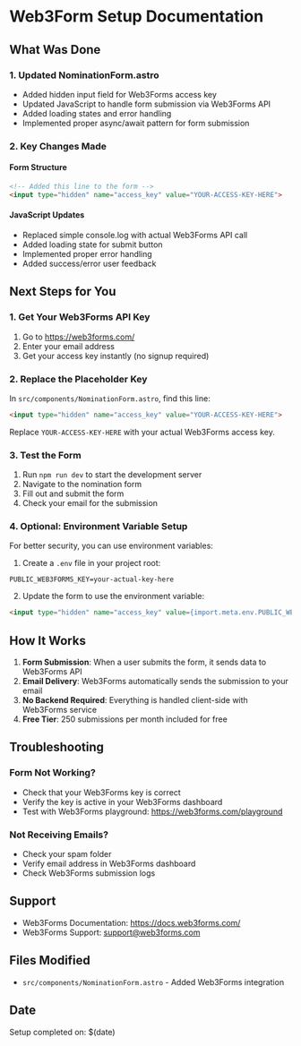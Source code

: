 # Web3Form Setup Documentation

## What Was Done

### 1. Updated NominationForm.astro
- Added hidden input field for Web3Forms access key
- Updated JavaScript to handle form submission via Web3Forms API
- Added loading states and error handling
- Implemented proper async/await pattern for form submission

### 2. Key Changes Made

#### Form Structure
```html
<!-- Added this line to the form -->
<input type="hidden" name="access_key" value="YOUR-ACCESS-KEY-HERE">
```

#### JavaScript Updates
- Replaced simple console.log with actual Web3Forms API call
- Added loading state for submit button
- Implemented proper error handling
- Added success/error user feedback

## Next Steps for You

### 1. Get Your Web3Forms API Key
1. Go to https://web3forms.com/
2. Enter your email address
3. Get your access key instantly (no signup required)

### 2. Replace the Placeholder Key
In `src/components/NominationForm.astro`, find this line:
```html
<input type="hidden" name="access_key" value="YOUR-ACCESS-KEY-HERE">
```

Replace `YOUR-ACCESS-KEY-HERE` with your actual Web3Forms access key.

### 3. Test the Form
1. Run `npm run dev` to start the development server
2. Navigate to the nomination form
3. Fill out and submit the form
4. Check your email for the submission

### 4. Optional: Environment Variable Setup
For better security, you can use environment variables:

1. Create a `.env` file in your project root:
```
PUBLIC_WEB3FORMS_KEY=your-actual-key-here
```

2. Update the form to use the environment variable:
```html
<input type="hidden" name="access_key" value={import.meta.env.PUBLIC_WEB3FORMS_KEY}>
```

## How It Works

1. **Form Submission**: When a user submits the form, it sends data to Web3Forms API
2. **Email Delivery**: Web3Forms automatically sends the submission to your email
3. **No Backend Required**: Everything is handled client-side with Web3Forms service
4. **Free Tier**: 250 submissions per month included for free

## Troubleshooting

### Form Not Working?
- Check that your Web3Forms key is correct
- Verify the key is active in your Web3Forms dashboard
- Test with Web3Forms playground: https://web3forms.com/playground

### Not Receiving Emails?
- Check your spam folder
- Verify email address in Web3Forms dashboard
- Check Web3Forms submission logs

## Support

- Web3Forms Documentation: https://docs.web3forms.com/
- Web3Forms Support: support@web3forms.com

## Files Modified

- `src/components/NominationForm.astro` - Added Web3Forms integration

## Date

Setup completed on: $(date)
